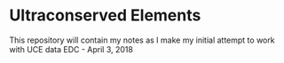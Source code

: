 # Ultraconserved Elements

This repository will contain my notes as I make my initial attempt to work with UCE data
EDC - April 3, 2018